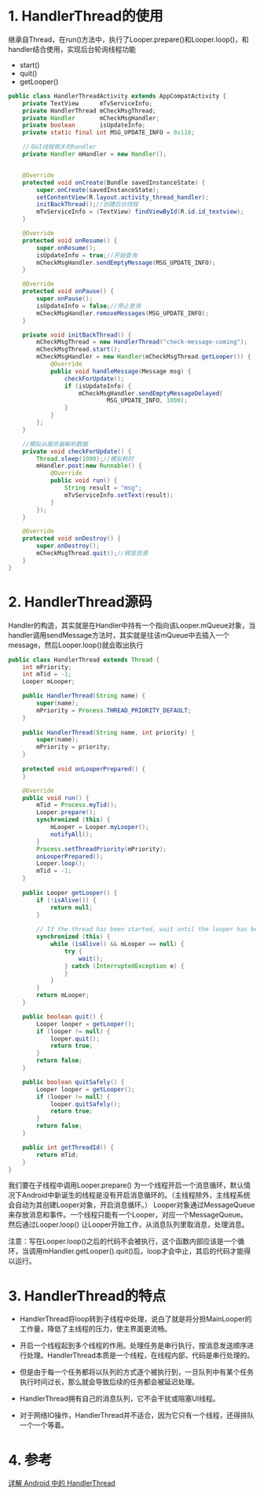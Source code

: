 # 1. HandlerThread的使用

继承自Thread，在run()方法中，执行了Looper.prepare()和Looper.loop()，和handler结合使用，实现后台轮询线程功能

- start()	
- quit()
- getLooper()

```java
public class HandlerThreadActivity extends AppCompatActivity {
    private TextView      mTvServiceInfo;
    private HandlerThread mCheckMsgThread;
    private Handler       mCheckMsgHandler;
    private boolean       isUpdateInfo;
    private static final int MSG_UPDATE_INFO = 0x110;

    //与UI线程相关的handler
    private Handler mHandler = new Handler();


    @Override
    protected void onCreate(Bundle savedInstanceState) {
        super.onCreate(savedInstanceState);
        setContentView(R.layout.activity_thread_handler);
        initBackThread();//创建后台线程
        mTvServiceInfo = (TextView) findViewById(R.id.id_textview);
    }

    @Override
    protected void onResume() {
        super.onResume();
        isUpdateInfo = true;//开始查询
        mCheckMsgHandler.sendEmptyMessage(MSG_UPDATE_INFO);
    }

    @Override
    protected void onPause() {
        super.onPause();
        isUpdateInfo = false;//停止查询
        mCheckMsgHandler.removeMessages(MSG_UPDATE_INFO);
    }

    private void initBackThread() {
        mCheckMsgThread = new HandlerThread("check-message-coming");
        mCheckMsgThread.start();
        mCheckMsgHandler = new Handler(mCheckMsgThread.getLooper()) {
            @Override
            public void handleMessage(Message msg) {
                checkForUpdate();
                if (isUpdateInfo) {
                    mCheckMsgHandler.sendEmptyMessageDelayed(
                            MSG_UPDATE_INFO, 1000);
                }
            }
        };
    }

    //模拟从服务器解析数据
    private void checkForUpdate() {
        Thread.sleep(1000);//模拟耗时
        mHandler.post(new Runnable() {
            @Override
            public void run() {
                String result = "msg";
                mTvServiceInfo.setText(result);
            }
        });
    }

    @Override
    protected void onDestroy() {
        super.onDestroy();
        mCheckMsgThread.quit();//释放资源
    }
}
```

# 2. HandlerThread源码

Handler的构造，其实就是在Handler中持有一个指向该Looper.mQueue对象，当handler调用sendMessage方法时，其实就是往该mQueue中去插入一个message，然后Looper.loop()就会取出执行

```java
public class HandlerThread extends Thread {
    int mPriority;
    int mTid = -1;
    Looper mLooper;

    public HandlerThread(String name) {
        super(name);
        mPriority = Process.THREAD_PRIORITY_DEFAULT;
    }
    
    public HandlerThread(String name, int priority) {
        super(name);
        mPriority = priority;
    }
    
    protected void onLooperPrepared() {
    }

    @Override
    public void run() {
        mTid = Process.myTid();
        Looper.prepare();
        synchronized (this) {
            mLooper = Looper.myLooper();
            notifyAll();
        }
        Process.setThreadPriority(mPriority);
        onLooperPrepared();
        Looper.loop();
        mTid = -1;
    }
    
    public Looper getLooper() {
        if (!isAlive()) {
            return null;
        }
        
        // If the thread has been started, wait until the looper has been created.
        synchronized (this) {
            while (isAlive() && mLooper == null) {
                try {
                    wait();
                } catch (InterruptedException e) {
                }
            }
        }
        return mLooper;
    }

    public boolean quit() {
        Looper looper = getLooper();
        if (looper != null) {
            looper.quit();
            return true;
        }
        return false;
    }

    public boolean quitSafely() {
        Looper looper = getLooper();
        if (looper != null) {
            looper.quitSafely();
            return true;
        }
        return false;
    }

    public int getThreadId() {
        return mTid;
    }
}
```
我们要在子线程中调用Looper.prepare() 为一个线程开启一个消息循环，默认情况下Android中新诞生的线程是没有开启消息循环的。（主线程除外，主线程系统会自动为其创建Looper对象，开启消息循环。） Looper对象通过MessageQueue来存放消息和事件。一个线程只能有一个Looper，对应一个MessageQueue。 然后通过Looper.loop() 让Looper开始工作，从消息队列里取消息，处理消息。

注意：写在Looper.loop()之后的代码不会被执行，这个函数内部应该是一个循环，当调用mHandler.getLooper().quit()后，loop才会中止，其后的代码才能得以运行。

# 3. HandlerThread的特点

- HandlerThread将loop转到子线程中处理，说白了就是将分担MainLooper的工作量，降低了主线程的压力，使主界面更流畅。

- 开启一个线程起到多个线程的作用。处理任务是串行执行，按消息发送顺序进行处理。HandlerThread本质是一个线程，在线程内部，代码是串行处理的。

- 但是由于每一个任务都将以队列的方式逐个被执行到，一旦队列中有某个任务执行时间过长，那么就会导致后续的任务都会被延迟处理。

- HandlerThread拥有自己的消息队列，它不会干扰或阻塞UI线程。

- 对于网络IO操作，HandlerThread并不适合，因为它只有一个线程，还得排队一个一个等着。

# 4. 参考

[详解 Android 中的 HandlerThread](http://droidyue.com/blog/2015/11/08/make-use-of-handlerthread/?utm_source=tuicool&utm_medium=referral)

